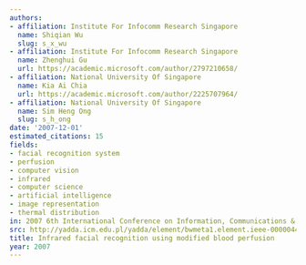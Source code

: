 ```yaml
---
authors:
- affiliation: Institute For Infocomm Research Singapore
  name: Shiqian Wu
  slug: s_x_wu
- affiliation: Institute For Infocomm Research Singapore
  name: Zhenghui Gu
  url: https://academic.microsoft.com/author/2797210658/
- affiliation: National University Of Singapore
  name: Kia Ai Chia
  url: https://academic.microsoft.com/author/2225707964/
- affiliation: National University Of Singapore
  name: Sim Heng Ong
  slug: s_h_ong
date: '2007-12-01'
estimated_citations: 15
fields:
- facial recognition system
- perfusion
- computer vision
- infrared
- computer science
- artificial intelligence
- image representation
- thermal distribution
in: 2007 6th International Conference on Information, Communications & Signal Processing
src: http://yadda.icm.edu.pl/yadda/element/bwmeta1.element.ieee-000004449707
title: Infrared facial recognition using modified blood perfusion
year: 2007
---
```

